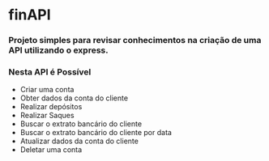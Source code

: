 # finAPI
### Projeto simples para revisar conhecimentos na criação de uma API utilizando o express.

### Nesta API é Possível
- Criar uma conta
- Obter dados da conta do cliente
- Realizar depósitos
- Realizar Saques
- Buscar o extrato bancário do cliente
- Buscar o extrato bancário do cliente por data
- Atualizar dados da conta do cliente
- Deletar uma conta
